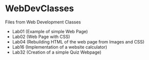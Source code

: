 # WebDevClasses
Files from Web Development Classes

- Lab01 (Example of simple Web Page)
- Lab02 (Web Page with CSS)
- Lab04 (Rebuilding HTML of the web page from Images and CSS)
- Lab16 (Implementation of a website calculator)
- Lab32 (Creation of a simple Quiz Webpage)